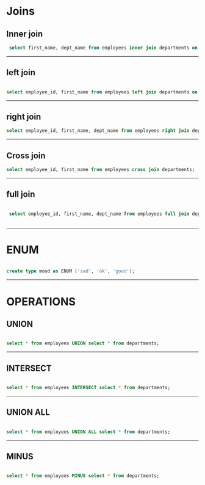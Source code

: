 # Joins

 ## Inner join
 
```sql 
 select first_name, dept_name from employees inner join departments on employees.dept_id = departments.dept_id where salary < 15000 order by dept_name; 
 ```
 ---
 
 ## left join
 ```sql
 
 select employee_id, first_name from employees left join departments on employees.dept_id = departments.dept_id where salary < 10000;
 ```
 ---
 
 ## right join
 ```sql
 select employee_id, first_name, dept_name from employees right join departments on employees.dept_id = departments.dept_id where salary between 3000 and 20000 order by employee_id; 
```
---

 
 ## Cross join
 ```sql
 select employee_id, first_name from employees cross join departments;
 
 ```

---
 
 ## full join
 
```sql

 select employee_id, first_name, dept_name from employees full join departments on employees.dept_id = departments.dept_id;
 
 ```
 
 ---
 
 # ENUM
 
 ```sql
 
 create type mood as ENUM ('sad', 'ok', 'good');
 ```
 
 
---

# OPERATIONS

## UNION
```sql

select * from employees UNION select * from departments;
```
--- 
## INTERSECT

```sql

select * from employees INTERSECT select * from departments;
```
---

## UNION ALL 
```sql

select * from employees UNION ALL select * from departments;
```
---

## MINUS

```sql

select * from employees MINUS select * from departments;
